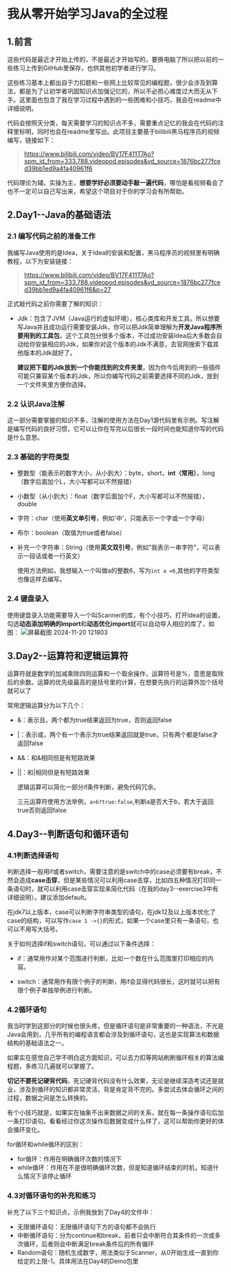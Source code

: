# 我从零开始学习Java的全过程
## 1.前言 
这些代码是最近才开始上传的，不是最近才开始写的，要换电脑了所以把以前的一些练习上传到GitHub里保存，也供其他初学者进行学习。

这些练习基本上都出自于力扣题和一些网上比较常见的编程题，很少会涉及到算法，都是为了让初学者巩固知识点加强记忆的，所以不必担心难度过大而无从下手。这里面也包含了我在学习过程中遇到的一些困难和小技巧，我会在readme中详细说明。

代码会按照天分类，每天需要学习的知识点不多，需要重点记忆的我会在代码的注释里标明，同时也会在readme里写出。此项目主要基于bilibili黑马程序员的视频编写，链接如下：

>https://www.bilibili.com/video/BV17F411T7Ao?spm_id_from=333.788.videopod.episodes&vd_source=1876bc277fced39bb1ed9a4fa40961f6

代码理论为辅，实操为主，**想要学好必须要动手敲一遍代码**，哪怕是看视频看会了也不一定可以自己写出来，希望这个项目对于你的学习会有所帮助。

## 2.Day1--Java的基础语法

### 2.1 编写代码之前的准备工作

我编写Java使用的是Idea，关于Idea的安装和配置，黑马程序员的视频里有明确教程，以下为安装链接：

>https://www.bilibili.com/video/BV17F411T7Ao?spm_id_from=333.788.videopod.episodes&vd_source=1876bc277fced39bb1ed9a4fa40961f6&p=27

正式敲代码之前你需要了解的知识：

- Jdk：包含了JVM（Java运行的虚拟环境），核心类库和开发工具。所以想要写Java并且成功运行需要安装Jdk，你可以把Jdk简单理解为**开发Java程序所要用到的工具包**，这个工具包分很多个版本，不过成功安装Idea后大多数会自动给你安装相应的Jdk，如果你对这个版本的Jdk不满意，去官网搜索下载其他版本的Jdk就好了。

  **建议把下载的Jdk放到一个你能找到的文件夹里**，因为你今后用到的一些插件可能只兼容某个版本的Jdk，所以你编写代码之前需要选择不同的Jdk，放到一个文件夹里方便你选择。

### 2.2 认识Java注解

这一部分需要掌握的知识不多，注解的使用方法在Day1源代码里有示例。写注解是编写代码的良好习惯，它可以让你在写完以后很长一段时间也能知道你写的代码是什么意思。

### 2.3 基础的字符类型

- 整数型（能表示的数字大小，从小到大）：byte，short，**int（常用）**，long（数字后面加个L，大小写都可以不然报错）
- 小数型（从小到大）：float（数字后面加个F，大小写都可以不然报错），double
- 字符：char（使用**英文单引号**，例如'中'，只能表示一个字或一个字母）
- 布尔：boolean（取值为true或者false）
- 补充一个字符串：String（使用**英文双引号**，例如"我表示一串字符"，可以表示一段话或者一行英文）

  使用方法例如，我想输入一个叫做a的整数6，写为`int a =6`,其他的字符类型也像这样去编写。

### 2.4 键盘录入

使用键盘录入功能需要导入一个叫Scanner的库，有个小技巧，打开Idea的设置，勾选**动态添加明确的import**和**动态优化import**就可以自动导入相应的库了，如图：
![屏幕截图 2024-11-20 121803](https://github.com/user-attachments/assets/42cfcfd5-a472-4214-af0e-845c0ed13cde)

## 3.Day2--运算符和逻辑运算符

运算符就是数学的加减乘除四则运算和一个取余操作，运算符号是%，意思是取除后的余数。运算的优先级最高的是括号里的计算，在想要先执行的运算外加个括号就可以了

常用逻辑运算分为以下几个：

- &：表示且，两个都为true结果返回为true，否则返回false
- |：表示或，两个有一个表示为true结果返回就是true，只有两个都是false才返回false
- &&：和&相同但是有短路效果
- ||：和|相同但是有短路效果

  逻辑运算可以简化一部分if条件判断，避免代码冗余。

  三元运算符使用方法举例，`a>b?true:false`,判断a是否大于b，若大于返回true否则返回false

## 4.Day3--判断语句和循环语句

### 4.1判断选择语句
  
判断选择一般用if或者switch，需要注意的是switch中的case必须要有break，不然会造成**case击穿**，但是某些情况可以利用case击穿，比如四五种情况打印同一条语句时，就可以利用case击穿实现来简化代码（在我的day3--exercise3中有详细说明）。建议添加default。

在jdk7以上版本，case可以判断字符串类型的语句，在jdk12及以上版本优化了case的结构，可以写作`case 1 ->{}`的形式，如果一个case里只有一条语句，也可以不用写大括号。

关于如何选择if和switch语句，可以通过以下条件选择：

- if：通常用作对某个范围进行判断，比如一个数在什么范围里打印相应的内容。
 
- switch：通常用作有限个例子的判断，用if会显得代码很长，这时就可以把有限个例子单独举例进行判断。

### 4.2循环语句

我当时学到这部分的时候也很头疼，但是循环语句是非常重要的一种语法，不光是Java会用到，几乎所有的编程语言都会涉及到循环语句，这也是实现算法和数据结构的基础语法之一。

如果实在感觉自己学不明白这方面知识，可以去力扣等网站刷刷循环相关的算法编程题，多练习几遍就可以掌握了。

**切记不要死记硬背代码**，死记硬背代码没有什么效果，无论是继续深造考试还是就业，涉及到循环的知识都非常灵活，背是肯定背不完的。多尝试去体会循环之间的过程，数据之间是怎么转换的。

有个小技巧就是，如果实在抽象不出来数据之间的关系，就在每一条操作语句后加一条打印语句。看看经过你这次操作后数据变成什么样了，这可以帮助你更好的体会循环变化。

for循环和while循环的区别：

- for循环：作用在明确循环次数的情况下
- while循环：作用在不是很明确循环次数，但是知道循环结束的时机，知道什么情况下该停止循环

### 4.3对循环语句的补充和练习

补充了以下三个知识点，示例我放到了Day4的文件中：

- 无限循环语句：无限循环语句下方的语句都不会执行
- 中断循环语句：分为continue和break，前者只会中断符合其条件的一次或多次循环，后者则会中断满足break条件后的所有循环
- Random语句：随机生成数字，用法类似于Scanner，从0开始生成一直到你给定的上限-1。具体用法在Day4的Demo包里  




    
